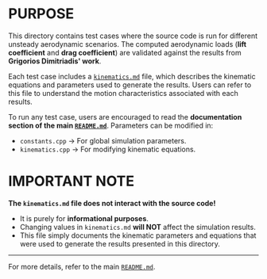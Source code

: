 # PURPOSE
This directory contains test cases where the source code is run for different unsteady aerodynamic scenarios. The computed aerodynamic loads (**lift coefficient** and **drag coefficient**) are validated against the results from **Grigorios Dimitriadis' work**.  

Each test case includes a [`kinematics.md`](https://github.com/coding4Acause/PANKH/blob/main/examples/pitch_plunge/kinematics.md) file, which describes the kinematic equations and parameters used to generate the results. Users can refer to this file to understand the motion characteristics associated with each results.  

To run any test case, users are encouraged to read the **documentation section of the main [`README.md`](https://github.com/coding4Acause/2d_UnsteadyVortexPanel/blob/main/README.md)**. Parameters can be modified in:  
- `constants.cpp` → For global simulation parameters.  
- `kinematics.cpp` → For modifying kinematic equations. 

# IMPORTANT NOTE

**The `kinematics.md` file does not interact with the source code!**  
- It is purely for **informational purposes**.  
- Changing values in `kinematics.md` **will NOT** affect the simulation results.  
- This file simply documents the kinematic parameters and equations that were used to generate the results presented in this directory.  

---

For more details, refer to the main [`README.md`](https://github.com/coding4Acause/2d_UnsteadyVortexPanel/blob/main/README.md).